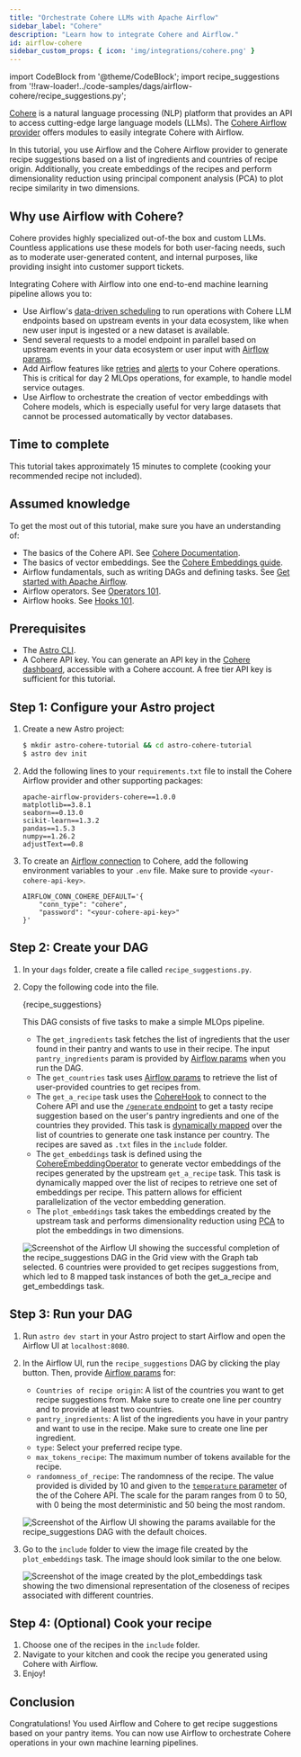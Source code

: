 ```yaml
---
title: "Orchestrate Cohere LLMs with Apache Airflow"
sidebar_label: "Cohere"
description: "Learn how to integrate Cohere and Airflow."
id: airflow-cohere
sidebar_custom_props: { icon: 'img/integrations/cohere.png' }
---
```


import CodeBlock from '@theme/CodeBlock';
import recipe_suggestions from '!!raw-loader!../code-samples/dags/airflow-cohere/recipe_suggestions.py';

[Cohere](https://cohere.com/) is a natural language processing (NLP) platform that provides an API to access cutting-edge large language models (LLMs). The [Cohere Airflow provider](https://airflow.apache.org/docs/apache-airflow-providers-cohere/stable/index.html) offers modules to easily integrate Cohere with Airflow.

In this tutorial, you use Airflow and the Cohere Airflow provider to generate recipe suggestions based on a list of ingredients and countries of recipe origin. Additionally, you create embeddings of the recipes and perform dimensionality reduction using principal component analysis (PCA) to plot recipe similarity in two dimensions.

## Why use Airflow with Cohere?

Cohere provides highly specialized out-of-the box and custom LLMs. Countless applications use these models for both user-facing needs, such as to moderate user-generated content, and internal purposes, like providing insight into customer support tickets.

Integrating Cohere with Airflow into one end-to-end machine learning pipeline allows you to:

- Use Airflow's [data-driven scheduling](airflow-datasets.md) to run operations with Cohere LLM endpoints based on upstream events in your data ecosystem, like when new user input is ingested or a new dataset is available.
- Send several requests to a model endpoint in parallel based on upstream events in your data ecosystem or user input with [Airflow params](airflow-params.md).
- Add Airflow features like [retries](rerunning-dags.md#automatically-retry-tasks) and [alerts](error-notifications-in-airflow.md) to your Cohere operations. This is critical for day 2 MLOps operations, for example, to handle model service outages.
- Use Airflow to orchestrate the creation of vector embeddings with Cohere models, which is especially useful for very large datasets that cannot be processed automatically by vector databases.

## Time to complete

This tutorial takes approximately 15 minutes to complete (cooking your recommended recipe not included).

## Assumed knowledge

To get the most out of this tutorial, make sure you have an understanding of:

- The basics of the Cohere API. See [Cohere Documentation](https://docs.cohere.com/reference/about).
- The basics of vector embeddings. See the [Cohere Embeddings guide](https://docs.cohere.com/docs/embeddings).
- Airflow fundamentals, such as writing DAGs and defining tasks. See [Get started with Apache Airflow](get-started-with-airflow.md).
- Airflow operators. See [Operators 101](what-is-an-operator.md).
- Airflow hooks. See [Hooks 101](what-is-a-hook.md).

## Prerequisites

- The [Astro CLI](https://docs.astronomer.io/astro/cli/get-started).
- A Cohere API key. You can generate an API key in the [Cohere dashboard](https://dashboard.cohere.com/api-keys), accessible with a Cohere account. A free tier API key is sufficient for this tutorial.

## Step 1: Configure your Astro project

1. Create a new Astro project:

    ```sh
    $ mkdir astro-cohere-tutorial && cd astro-cohere-tutorial
    $ astro dev init
    ```

2. Add the following lines to your `requirements.txt` file to install the Cohere Airflow provider and other supporting packages:

    ```text
    apache-airflow-providers-cohere==1.0.0
    matplotlib==3.8.1
    seaborn==0.13.0
    scikit-learn==1.3.2
    pandas==1.5.3
    numpy==1.26.2
    adjustText==0.8
    ```

3. To create an [Airflow connection](connections.md) to Cohere, add the following environment variables to your `.env` file. Make sure to provide `<your-cohere-api-key>`.

    ```text
    AIRFLOW_CONN_COHERE_DEFAULT='{
        "conn_type": "cohere",
        "password": "<your-cohere-api-key>"
    }'
    ```

## Step 2: Create your DAG

1. In your `dags` folder, create a file called `recipe_suggestions.py`.

2. Copy the following code into the file.

    <CodeBlock language="python">{recipe_suggestions}</CodeBlock>

    This DAG consists of five tasks to make a simple MLOps pipeline.

    - The `get_ingredients` task fetches the list of ingredients that the user found in their pantry and wants to use in their recipe. The input `pantry_ingredients` param is provided by [Airflow params](airflow-params.md) when you run the DAG.
    - The `get_countries` task uses [Airflow params](airflow-params.md) to retrieve the list of user-provided countries to get recipes from.
    - The `get_a_recipe` task uses the [CohereHook](https://airflow.apache.org/docs/apache-airflow-providers-cohere/stable/_api/airflow/providers/cohere/hooks/cohere/index.html) to connect to the Cohere API and use the [`/generate` endpoint](https://docs.cohere.com/reference/generate) to get a tasty recipe suggestion based on the user's pantry ingredients and one of the countries they provided. This task is [dynamically mapped](dynamic-tasks.md) over the list of countries to generate one task instance per country. The recipes are saved as `.txt` files in the `include` folder.
    - The `get_embeddings` task is defined using the [CohereEmbeddingOperator](https://airflow.apache.org/docs/apache-airflow-providers-cohere/stable/operators/embedding.html) to generate vector embeddings of the recipes generated by the upstream `get_a_recipe` task. This task is dynamically mapped over the list of recipes to retrieve one set of embeddings per recipe. This pattern allows for efficient parallelization of the vector embedding generation.
    - The `plot_embeddings` task takes the embeddings created by the upstream task and performs dimensionality reduction using [PCA](https://scikit-learn.org/stable/modules/generated/sklearn.decomposition.PCA.html) to plot the embeddings in two dimensions. 

    ![Screenshot of the Airflow UI showing the successful completion of the `recipe_suggestions` DAG in the Grid view with the Graph tab selected. 6 countries were provided to get recipes suggestions from, which led to 8 mapped task instances of both the `get_a_recipe` and `get_embeddings` task.](/img/tutorials/airflow-cohere_dag_graph.png)

## Step 3: Run your DAG

1. Run `astro dev start` in your Astro project to start Airflow and open the Airflow UI at `localhost:8080`.

2. In the Airflow UI, run the `recipe_suggestions` DAG by clicking the play button. Then, provide [Airflow params](airflow-params.md) for:

    - `Countries of recipe origin`: A list of the countries you want to get recipe suggestions from. Make sure to create one line per country and to provide at least two countries.
    - `pantry_ingredients`: A list of the ingredients you have in your pantry and want to use in the recipe. Make sure to create one line per ingredient.
    - `type`: Select your preferred recipe type. 
    - `max_tokens_recipe`: The maximum number of tokens available for the recipe. 
    - `randomness_of_recipe`: The randomness of the recipe. The value provided is divided by 10 and given to the [`temperature` parameter](https://docs.cohere.com/docs/temperature) of the of the Cohere API. The scale for the param ranges from 0 to 50, with 0 being the most deterministic and 50 being the most random.

    ![Screenshot of the Airflow UI showing the params available for the `recipe_suggestions` DAG with the default choices.](/img/tutorials/airflow-cohere_params.png)

3. Go to the `include` folder to view the image file created by the `plot_embeddings` task. The image should look similar to the one below.

    ![Screenshot of the image created by the `plot_embeddings` task showing the two dimensional representation of the closeness of recipes associated with different countries.](/img/tutorials/airflow-cohere_recipe_plot.png)

## Step 4: (Optional) Cook your recipe

1. Choose one of the recipes in the `include` folder.
2. Navigate to your kitchen and cook the recipe you generated using Cohere with Airflow.
3. Enjoy!

## Conclusion

Congratulations! You used Airflow and Cohere to get recipe suggestions based on your pantry items. You can now use Airflow to orchestrate Cohere operations in your own machine learning pipelines.